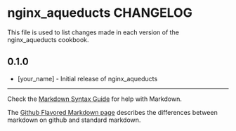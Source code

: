 nginx_aqueducts CHANGELOG
=========================

This file is used to list changes made in each version of the nginx_aqueducts cookbook.

0.1.0
-----
- [your_name] - Initial release of nginx_aqueducts

- - -
Check the [Markdown Syntax Guide](http://daringfireball.net/projects/markdown/syntax) for help with Markdown.

The [Github Flavored Markdown page](http://github.github.com/github-flavored-markdown/) describes the differences between markdown on github and standard markdown.
